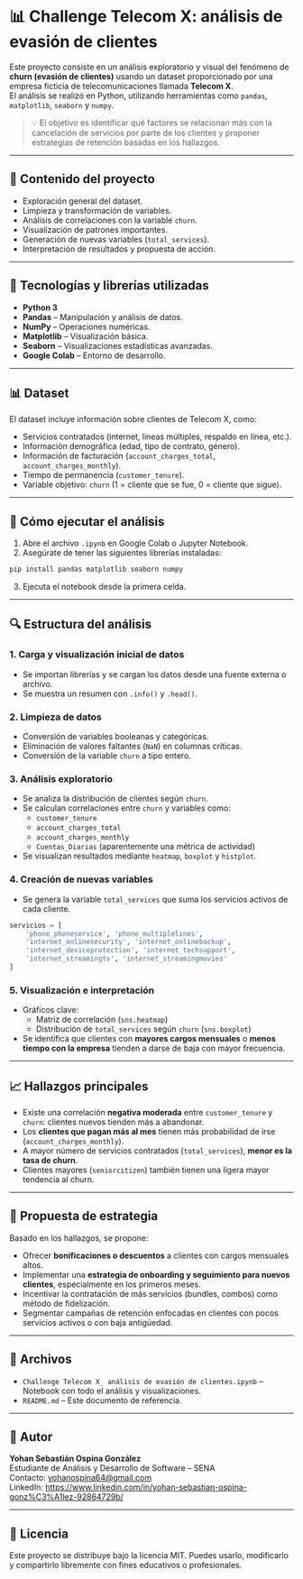 
# 📊 Challenge Telecom X: análisis de evasión de clientes

Este proyecto consiste en un análisis exploratorio y visual del fenómeno de **churn (evasión de clientes)** usando un dataset proporcionado por una empresa ficticia de telecomunicaciones llamada **Telecom X**.  
El análisis se realizó en Python, utilizando herramientas como `pandas`, `matplotlib`, `seaborn` y `numpy`.

> 💡 El objetivo es identificar qué factores se relacionan más con la cancelación de servicios por parte de los clientes y proponer estrategias de retención basadas en los hallazgos.

---

## 📁 Contenido del proyecto

- Exploración general del dataset.
- Limpieza y transformación de variables.
- Análisis de correlaciones con la variable `churn`.
- Visualización de patrones importantes.
- Generación de nuevas variables (`total_services`).
- Interpretación de resultados y propuesta de acción.

---

## 🧰 Tecnologías y librerías utilizadas

- **Python 3**
- **Pandas** – Manipulación y análisis de datos.
- **NumPy** – Operaciones numéricas.
- **Matplotlib** – Visualización básica.
- **Seaborn** – Visualizaciones estadísticas avanzadas.
- **Google Colab** – Entorno de desarrollo.

---

## 📊 Dataset

El dataset incluye información sobre clientes de Telecom X, como:

- Servicios contratados (internet, líneas múltiples, respaldo en línea, etc.).
- Información demográfica (edad, tipo de contrato, género).
- Información de facturación (`account_charges_total`, `account_charges_monthly`).
- Tiempo de permanencia (`customer_tenure`).
- Variable objetivo: `churn` (1 = cliente que se fue, 0 = cliente que sigue).

---

## 🚀 Cómo ejecutar el análisis

1. Abre el archivo `.ipynb` en Google Colab o Jupyter Notebook.
2. Asegúrate de tener las siguientes librerías instaladas:

```bash
pip install pandas matplotlib seaborn numpy
```

3. Ejecuta el notebook desde la primera celda.

---

## 🔍 Estructura del análisis

### 1. Carga y visualización inicial de datos
- Se importan librerías y se cargan los datos desde una fuente externa o archivo.
- Se muestra un resumen con `.info()` y `.head()`.

### 2. Limpieza de datos
- Conversión de variables booleanas y categóricas.
- Eliminación de valores faltantes (`NaN`) en columnas críticas.
- Conversión de la variable `churn` a tipo entero.

### 3. Análisis exploratorio
- Se analiza la distribución de clientes según `churn`.
- Se calculan correlaciones entre `churn` y variables como:
  - `customer_tenure`
  - `account_charges_total`
  - `account_charges_monthly`
  - `Cuentas_Diarias` (aparentemente una métrica de actividad)
- Se visualizan resultados mediante `heatmap`, `boxplot` y `histplot`.

### 4. Creación de nuevas variables
- Se genera la variable `total_services` que suma los servicios activos de cada cliente.

```python
servicios = [
    'phone_phoneservice', 'phone_multiplelines',
    'internet_onlinesecurity', 'internet_onlinebackup',
    'internet_deviceprotection', 'internet_techsupport',
    'internet_streamingtv', 'internet_streamingmovies'
]
```

### 5. Visualización e interpretación
- Gráficos clave:
  - Matriz de correlación (`sns.heatmap`)
  - Distribución de `total_services` según `churn` (`sns.boxplot`)
- Se identifica que clientes con **mayores cargos mensuales** o **menos tiempo con la empresa** tienden a darse de baja con mayor frecuencia.

---

## 📈 Hallazgos principales

- Existe una correlación **negativa moderada** entre `customer_tenure` y `churn`: clientes nuevos tienden más a abandonar.
- Los **clientes que pagan más al mes** tienen más probabilidad de irse (`account_charges_monthly`).
- A mayor número de servicios contratados (`total_services`), **menor es la tasa de churn**.
- Clientes mayores (`seniorcitizen`) también tienen una ligera mayor tendencia al churn.

---

## 🧠 Propuesta de estrategia

Basado en los hallazgos, se propone:

- Ofrecer **bonificaciones o descuentos** a clientes con cargos mensuales altos.
- Implementar una **estrategia de onboarding y seguimiento para nuevos clientes**, especialmente en los primeros meses.
- Incentivar la contratación de más servicios (bundles, combos) como método de fidelización.
- Segmentar campañas de retención enfocadas en clientes con pocos servicios activos o con baja antigüedad.

---

## 📌 Archivos

- `Challenge Telecom X_ análisis de evasión de clientes.ipynb` – Notebook con todo el análisis y visualizaciones.
- `README.md` – Este documento de referencia.

---

## 🧑 Autor

**Yohan Sebastián Ospina González**  
Estudiante de Análisis y Desarrollo de Software – SENA  
Contacto: yohanospina64@gmail.com    
LinkedIn: https://www.linkedin.com/in/yohan-sebastian-ospina-gonz%C3%A1lez-92864729b/

---

## 📄 Licencia

Este proyecto se distribuye bajo la licencia MIT. Puedes usarlo, modificarlo y compartirlo libremente con fines educativos o profesionales.
